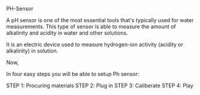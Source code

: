 <p align=”center”> PH-Sensor </p>
 
A pH sensor is one of the most essential tools that's typically used for water measurements.
This type of sensor is able to measure the amount of alkalinity and acidity in water and other solutions.

It is an electric device used to measure hydrogen-ion activity (acidity or alkalinity) in solution.

Now,

In four easy steps you will be able to setup Ph sensor:

STEP 1: Procuring materials
STEP 2: Plug in
STEP 3: Caliberate
STEP 4: Play
